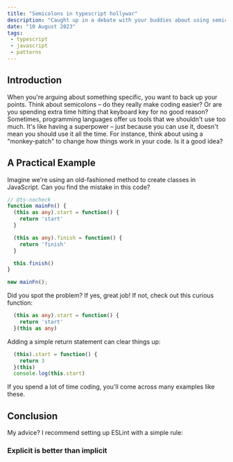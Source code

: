 ```yaml
---
title: "Semicolons in typescript hollywar"
description: "Caught up in a debate with your buddies about using semicolons in JavaScript/TypeScript? Share this cool article with them."
date: "10 August 2023"
tags: 
 - typescript
 - javascript
 - patterns
---
```


## Introduction
When you're arguing about something specific, you want to back up your points. Think about semicolons – do they really make coding easier? Or are you spending extra time hitting that keyboard key for no good reason? Sometimes, programming languages offer us tools that we shouldn't use too much. It's like having a superpower – just because you can use it, doesn't mean you should use it all the time. For instance, think about using a "monkey-patch" to change how things work in your code. Is it a good idea?

## A Practical Example
Imagine we're using an old-fashioned method to create classes in JavaScript. Can you find the mistake in this code?

```ts
// @ts-nocheck
function mainFn() {
  (this as any).start = function() {
    return 'start'
  }

  (this as any).finish = function() {
    return 'finish'
  }

  this.finish()
}

new mainFn();
```
Did you spot the problem? If yes, great job! If not, check out this curious function:
```ts
  (this as any).start = function() {
    return 'start'
  }(this as any)
```
Adding a simple return statement can clear things up:
```ts
  (this).start = function() {
    return 3
  }(this)
  console.log(this.start)
```
If you spend a lot of time coding, you'll come across many examples like these.

## Conclusion
My advice? I recommend setting up ESLint with a simple rule:

### Explicit is better than implicit
